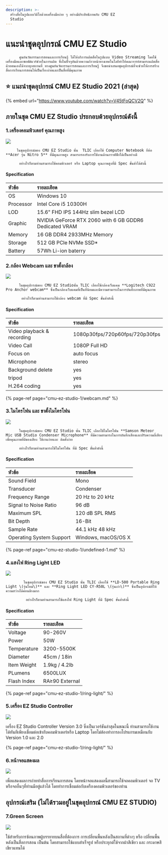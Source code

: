 ```yaml
---
description: >-
  สร้างสื่อในรูปแบบวิดีโอด้วยเครื่องมือง่าย ๆ อย่างมีประสิทธิภาพกับ CMU EZ
  Studio
---
```


# แนะนำชุดอุปกรณ์ CMU EZ Studio

          ศูนย์นวัตกรรมการสอนและการเรียนรู้ ได้ให้บริการผลิตสื่อในรูปแบบ Video Streaming โดยใช้เครื่องมือและซอฟต์แวร์ช่วยในการผลิต ซึ่งในปัจจุบันด้วยความก้าวหน้าทางเทคโนโลยีทำให้คณาจารย์สามารถผลิตสื่อด้วยตนเองได้จากทุกสถานที่ ทางศูนย์นวัตกรรมการสอนและการเรียนรู้ จึงขอนำเสนอชุดอุปกรณ์ที่จะช่วยให้การสร้างสื่อการเรียนการสอนให้เป็นเรื่องง่ายและเป็นสื่อที่มีคุณภาพ 

## ⭐ แนะนำชุดอุปกรณ์ CMU EZ Studio 2021 \(ล่าสุด\)

{% embed url="https://www.youtube.com/watch?v=V45tFoQCV2Q" %}

## **ภายในชุด CMU** EZ Studio ประกอบด้วยอุปกรณ์ดังนี้

### 1.เครื่องคอมพิวเตอร์ คุณภาพสูง 

![](.gitbook/assets/image%20%2839%29.png)

         ในชุดอุปกรณ์ของ CMU EZ Studio นั้น  TLIC เลือกใช้ Computer Notebook ยี่ห้อ **Acer รุ่น Nitro 5** ที่มีคุณภาพสูง สามารถรองรับการใช้งานด้านกราฟฟิกได้เป็นอย่างดี 

          อย่างไรก็ตามท่านสามารถใช้คอมพิวเตอร์ หรือ Laptop คุณภาพสูงที่มี Spec ขั้นต่ำได้ดังนี้

#### **Specification**

| หัวข้อ | รายละเอียด |
| :--- | :--- |
| OS | Windows 10  |
| Processor | Intel Core i5 10300H |
| LOD | 15.6" FHD IPS 144Hz slim bezel LCD |
| Graphic | NVIDIA GeForce RTX 2060 with 6 GB GDDR6 Dedicated VRAM |
| Memory  | 16 GB DDR4 2933MHz Memory |
| Storage | 512 GB PCle NVMe SSD\* |
| Battery | 57Wh Li-ion baterry |



### 2.กล้อง Webcam และ ขาตั้งกล้อง

![](.gitbook/assets/image%20%28144%29.png)

          ในชุดอุปกรณ์ของ CMU EZ Studioนั้น TLIC เลือกใช้กล้องเว็บแคม **Logitech C922 Pro Anchor webcam** ซึ่งเป็นกล้องเว็บแคมที่เป็นที่นิยมและมีความสามารถในการบันทึกภาพที่มีคุณภาพ

           อย่างไรก็ตามท่านสามารถใช้กล้อง webcam ที่มี Spec ขั้นต่ำดังนี้

#### **Specification**

| หัวข้อ | รายละเอียด |
| :--- | :--- |
| Video playback & recording | 1080p30fps/720p60fps/720p30fps |
| Video Call | 1080P Full HD |
| Focus on | auto focus |
| Microphone | stereo |
| Background delete | yes |
| tripod | yes |
| H.264 coding | yes |

{% page-ref page="cmu-ez-studio-1/webcam.md" %}



### 3.ไมโครโฟน และ ขาตั้งไมโครโฟน

![](.gitbook/assets/image%20%2854%29.png)

          ในชุดอุปกรณ์ของ CMU EZ Studio นั้น TLIC เลือกใช้ไมโครโฟน **Samson Meteor Mic USB Studio Condenser Microphone** ที่มีความสามารถในการบันทึกเสียงและปรับความถี่เสียงเพื่อคุณภาพที่ดีของเสียง ใช้งานง่ายและ ติดตั้งง่าย 

          อย่างไรก็ตามท่านสามารถใช้ไมโครโฟน ที่มี Spec ขั้นต่ำดังนี้ 

#### **Specification**

| หัวข้อ | รายละเอียด |
| :--- | :--- |
| Sound Field | Mono |
| Transducer | Condenser |
| Frequency Range | 20 Hz to 20 kHz |
| Signal to Noise Ratio | 96 dB |
| Maximum SPL | 120 dB SPL RMS |
| Bit Depth | 16-Bit |
| Sample Rate | 44.1 kHz 48 kHz |
| Operating System Support | Windows, macOS/OS X |

{% page-ref page="cmu-ez-studio-1/undefined-1.md" %}



### 4.แสงไฟ Ring Light LED

![](.gitbook/assets/4.png)

            ในชุดอุปกรณ์ของ CMU EZ Studio นั้น TLIC เลือกใช้ **LD-500 Portable Ring Light \(รุ่นใหม่\)** และ **Ring Light LED CY-R50L \(รุ่นเก่า\)** ซึ่งเป็นอุปกรณ์ที่ให้ความสว่างได้ค่อนข้างมาก 

             อย่างไรก็ตามท่านสามารถใช้แสงไฟ Ring Light ที่มี Spec ขั้นต่ำดังนี้ 

#### **Specification**

| หัวข้อ | รายละเอียด |
| :--- | :--- |
| Voltage | 90-260V |
| Power | 50W  |
| Temperature | 3200-5500K |
| Diameter | 45cm / 18in |
| Item Weight | 1.9kg / 4.2lb |
| PLumens | 6500LUX |
| Flash Index | RA≥90 External |

{% page-ref page="cmu-ez-studio-1/ring-light/" %}



### 5.เครื่อง EZ Studio Controller 

![](.gitbook/assets/image%20%28136%29.png)

เครื่อง EZ Studio Controller  Version 3.0 ซึ่งเป็นเวอร์ชันล่าสุดในขณะนี้ ท่านสามารถใช้งานได้ทันทีเพียงเชื่อมต่อเข้ากับคอมพิวเตอร์หรือ Laptop โดยไม่ต้องทำการลงโปรแกรมเหมือนกับ Version 1.0 และ 2.0

{% page-ref page="cmu-ez-studio-1/ring-light/" %}



### 6.หน้าจอแสดงผล

![](.gitbook/assets/image%20%2827%29.png)

เพื่อแสดงผลการถ่ายทำสื่อการเรียนการสอน โดยหน้าจอแสดงผลนี้สามารถใช้จอคอมพิวเตอร์ จอ TV หรือจออื่นๆที่ท่านมีอยู่แล้วได้ โดยทำการเชื่อมต่อกับเครืองคอมพิวเตอร์ของท่าน

## อุปกรณ์เสริม \(ไม่ได้รวมอยู่ในชุดอุปกรณ์ CMU EZ STUDIO\)

### 7.Green Screen 

![](.gitbook/assets/elegant-company-profile-presentation-1-.png)

ใช้สำหรับการซ้อนภาพผู้บรรยายบนสื่อที่ต้องการ การเปลี่ยนพื้นหลังเป็นสถานที่ต่างๆ หรือ เปลี่ยนพื้นหลังเป็นสื่อการสอน เป็นต้น โดยสามารถใช้แบบสำเร็จรูป หรือประยุกต์ใช้จากผ้าสีเขียว และ กระดาษสีเขียวแทนได้ 

